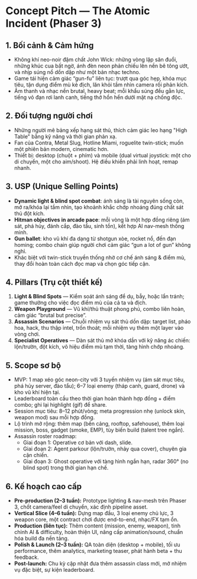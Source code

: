 # Concept Pitch — The Atomic Incident (Phaser 3)

## 1. Bối cảnh & Cảm hứng
- Không khí neo-noir đậm chất John Wick: những vòng lặp săn đuổi, những khúc cua bất ngờ, ánh đèn neon phản chiếu lên nền bê tông ướt, và nhịp súng nổ dồn dập như một bản nhạc techno.
- Game tái hiện cảm giác “gun-fu” liên tục: trượt qua góc hẹp, khóa mục tiêu, tận dụng điểm mù kẻ địch, lăn khỏi tầm nhìn camera rồi phản kích.
- Âm thanh và nhạc nền brutal, heavy beat; mỗi khẩu súng đều gằn lực, tiếng vỏ đạn rơi lanh canh, tiếng thở hổn hển dưới mặt nạ chống độc.

## 2. Đối tượng người chơi
- Những người mê bảng xếp hạng sát thủ, thích cảm giác leo hạng "High Table" bằng kỹ năng và thời gian phản xạ.
- Fan của Contra, Metal Slug, Hotline Miami, roguelite twin-stick; muốn một phiên bản modern, cinematic hơn.
- Thiết bị: desktop (chuột + phím) và mobile (dual virtual joystick: một cho di chuyển, một cho aim/shoot). Hệ điều khiển phải linh hoạt, remap nhanh.

## 3. USP (Unique Selling Points)
- **Dynamic light & blind spot combat**: ánh sáng là tài nguyên sống còn, mở ra/khóa lại tầm nhìn, tạo khoảnh khắc chớp nhoáng đúng chất sát thủ đột kích.
- **Hitman objectives in arcade pace**: mỗi vòng là một hợp đồng riêng (ám sát, phá hủy, đánh cắp, đào tẩu, sinh tồn), kết hợp AI nav-mesh thông minh.
- **Gun ballet**: kho vũ khí đa dạng từ shotgun xòe, rocket nổ, đến đạn homing; combo chain giúp người chơi cảm giác “gun a lot of gun” không nghỉ.
- Khác biệt với twin-stick truyền thống nhờ cơ chế ánh sáng & điểm mù, thay đổi hoàn toàn cách đọc map và chọn góc tiếp cận.

## 4. Pillars (Trụ cột thiết kế)
1. **Light & Blind Spots** — Kiểm soát ánh sáng để dụ, bẫy, hoặc lẩn tránh; game thưởng cho việc đọc điểm mù của cả ta và địch.
2. **Weapon Playground** — Vũ khí/thủ thuật phong phú, combo liên hoàn, cảm giác “brutal but precise”.
3. **Assassin Scenarios** — Chuỗi nhiệm vụ sát thủ dồn dập: target list, pháo hoa, hack, thu thập intel, trốn thoát; mỗi nhiệm vụ thêm một layer vào vòng chơi.
4. **Specialist Operatives** — Dàn sát thủ mở khóa dần với kỹ năng ác chiến: lộn/trườn, đột kích, vô hiệu điểm mù tạm thời, tàng hình chớp nhoáng.

## 5. Scope sơ bộ
- MVP: 1 map xéo góc neon-city với 3 tuyến nhiệm vụ (ám sát mục tiêu, phá hủy server, đào tẩu); 6–7 loại enemy (tháp canh, guard, drone) và kho vũ khí hiện tại.
- Leaderboard toàn cầu theo thời gian hoàn thành hợp đồng + điểm combo; ghi lại highlight (gif) để share.
- Session mục tiêu: 8–12 phút/vòng; meta progression nhẹ (unlock skin, weapon mod) sau mỗi hợp đồng.
- Lộ trình mở rộng: thêm map (bến cảng, rooftop, safehouse), thêm loại mission, boss, gadget (smoke, EMP), tùy biến build (talent tree ngắn).
- Assassin roster roadmap:
  - Giai đoạn 1: Operative cơ bản với dash, slide.
  - Giai đoạn 2: Agent parkour (lộn/trườn, nhảy qua cover), chuyên gia cận chiến.
  - Giai đoạn 3: Ghost operative với tàng hình ngắn hạn, radar 360° (no blind spot) trong thời gian hạn chế.

## 6. Kế hoạch cao cấp
- **Pre-production (2–3 tuần):** Prototype lighting & nav-mesh trên Phaser 3, chốt camera/feel di chuyển, xác định pipeline asset.
- **Vertical Slice (4–6 tuần):** Dựng map đầu, 3 loại enemy chủ lực, 3 weapon core, một contract chơi được end-to-end, nhạc/FX tạm ổn.
- **Production (liên tục):** Thêm content (mission, enemy, weapon), tinh chỉnh AI & difficulty, hoàn thiện UI, nâng cấp animation/sound, chuẩn hóa build đa nền tảng.
- **Polish & Launch (2–3 tuần):** QA toàn diện (desktop + mobile), tối ưu performance, thêm analytics, marketing teaser, phát hành beta + thu feedback.
- **Post-launch:** Chu kỳ cập nhật đưa thêm assassin class mới, mở nhiệm vụ đặc biệt, sự kiện leaderboard.
